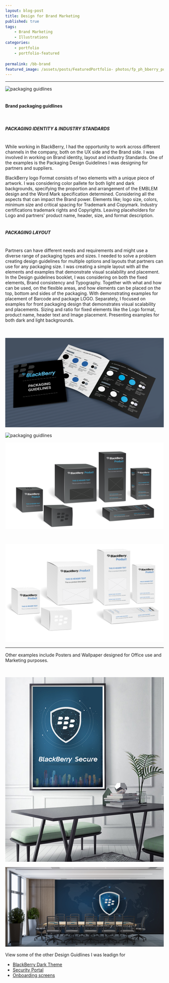 ```yaml
---
layout: blog-post
title: Design for Brand Marketing
published: true
tags: 
    - Brand Marketing
    - Illustrations
categories:
    - portfolio
    - portfolio-featured
    
permalink: /bb-brand
featured_image: /assets/posts/FeaturedPortfolio- photos/fp_ph_bberry_poster2.png
---
```




------------------------


![packaging guidlines](/assets/posts/2021-06-01-p_BlackBerry_BrandMarketing/Box_Packaging_Mockup.png "packaging guidlines")
<br>
<br>
#### Brand packaging guidlines
<br>


##### PACKAGING IDENTITY & INDUSTRY STANDARDS
<br>
While working in BlackBerry, I had the opportunity to work across different channels in the company, both on the UX side and the Brand side. I was involved in working on Brand identity, layout and industry Standards. One of the examples is the Packaging Design Guidelines I was designing for partners and suppliers.

BlackBerry logo Format consists of two elements with a unique piece of artwork. I was considering color pallete for both light and dark backgrounds, specifying the proportion and arrangement of the EMBLEM design and the Word Mark specification determined. Considering all the aspects that can impact the Brand power. Elements like; logo size, colors, minimum size and critical spacing for Trademark and Copymark. Industry certifications trademark rights and Copyrights. Leaving placeholders for Logo and partners' product name, header, size, and format description.     
<br>

##### PACKAGING LAYOUT 
<br>
Partners can have different needs and requirements and might use a diverse range of packaging types and sizes. 
I needed to solve a problem creating design guidelines for multiple options and layouts that partners can use for any packaging size. 
I was creating a simple layout with all the elements and examples 
that demonstrate visual scalability and placement.
In the Design guidelines booklet, I was considering on both the fixed elements, Brand consistency and Typography. Together with what and how can be used, on the flexible areas, and how elements can be placed on the top, bottom and sides of the packaging.  With demonstrating examples for placement of Barcode and package LOGO.
Separately, I focused on examples for front packaging design that demonstrates visual scalability and placements. Sizing and ratio for fixed elements like the Logo format, product name, header text and Image placement. Presenting examples for both dark and light backgrounds.
<br>
<br>




<br>

![packaging guidlines](/assets/posts/2021-06-01-p_BlackBerry_BrandMarketing/BlackBerry_BrandPackaging1.png "packaging guidlines")
<br>

![packaging guidlines](/assets/posts/2021-06-01-p_BlackBerry_BrandMarketing/BlackBerry_BrandPackaging3B.png "packaging guidlines")



![packaging guidlines](/assets/posts/2021-06-01-p_BlackBerry_BrandMarketing/bb_pack_mock_dark.png "packaging guidlines")

<br>

![packaging guidlines](/assets/posts/2021-06-01-p_BlackBerry_BrandMarketing/bb_pack_mock_light.png "packaging guidlines")

---------------------------------------
  

  Other examples include Posters and Wallpaper designed for Office use and Marketing purposes.

  <br>


![poster](/assets/posts/2021-06-01-p_BlackBerry_BrandMarketing/OfficePoster.jpg "poster")
<br>  



![wallpaper](/assets/posts/2021-06-01-p_BlackBerry_BrandMarketing/OfficeWallpaper.jpg "wallpaper")
<br>

View some of the other Design Guidlines I was leadign for


- [BlackBerry Dark Theme](/dark-theme) 
- [Security Portal](/design-guidelines)
- [Onboarding screens](/empty-data)
